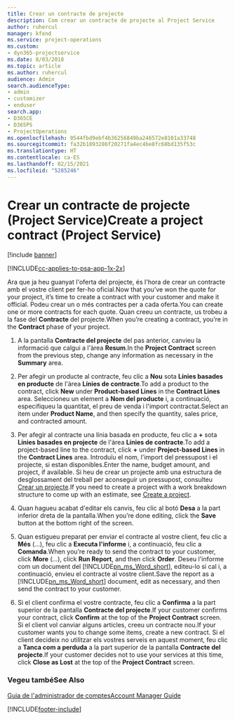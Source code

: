 ```yaml
---
title: Crear un contracte de projecte
description: Com crear un contracte de projecte al Project Service
author: ruhercul
manager: kfend
ms.service: project-operations
ms.custom:
- dyn365-projectservice
ms.date: 8/03/2018
ms.topic: article
ms.author: ruhercul
audience: Admin
search.audienceType:
- admin
- customizer
- enduser
search.app:
- D365CE
- D365PS
- ProjectOperations
ms.openlocfilehash: 0544fbd9ebf4b36256849ba246572e8101a33748
ms.sourcegitcommit: fa32b1893286f20271fa4ec4be8fc68bd135f53c
ms.translationtype: HT
ms.contentlocale: ca-ES
ms.lasthandoff: 02/15/2021
ms.locfileid: "5285246"
---
```

# <a name="create-a-project-contract-project-service"></a><span data-ttu-id="3165f-103">Crear un contracte de projecte (Project Service)</span><span class="sxs-lookup"><span data-stu-id="3165f-103">Create a project contract (Project Service)</span></span>

[!include [banner](../includes/psa-now-project-operations.md)]

[!INCLUDE[cc-applies-to-psa-app-1x-2x](../includes/cc-applies-to-psa-app-1x-2x.md)]

<span data-ttu-id="3165f-104">Ara que ja heu guanyat l'oferta del projecte, és l'hora de crear un contracte amb el vostre client per fer-ho oficial.</span><span class="sxs-lookup"><span data-stu-id="3165f-104">Now that you’ve won the quote for your project, it’s time to create a contract with your customer and make it official.</span></span> <span data-ttu-id="3165f-105">Podeu crear un o més contractes per a cada oferta.</span><span class="sxs-lookup"><span data-stu-id="3165f-105">You can create one or more contracts for each quote.</span></span> <span data-ttu-id="3165f-106">Quan creeu un contracte, us trobeu a la fase del **Contracte** del projecte.</span><span class="sxs-lookup"><span data-stu-id="3165f-106">When you’re creating a contract, you’re in the **Contract** phase of your project.</span></span>  
  
1. <span data-ttu-id="3165f-107">A la pantalla **Contracte del projecte** del pas anterior, canvieu la informació que calgui a l'àrea **Resum**.</span><span class="sxs-lookup"><span data-stu-id="3165f-107">In the **Project Contract** screen from the previous step, change any information as necessary in the **Summary** area.</span></span>  
  
2. <span data-ttu-id="3165f-108">Per afegir un producte al contracte, feu clic a **Nou** sota **Línies basades en producte** de l'àrea **Línies de contracte**.</span><span class="sxs-lookup"><span data-stu-id="3165f-108">To add a product to the contract, click **New** under **Product-based Lines** in the **Contract Lines** area.</span></span> <span data-ttu-id="3165f-109">Seleccioneu un element a **Nom del producte** i, a continuació, especifiqueu la quantitat, el preu de venda i l'import contractat.</span><span class="sxs-lookup"><span data-stu-id="3165f-109">Select an item under **Product Name**, and then specify the quantity, sales price, and contracted amount.</span></span>  
  
3. <span data-ttu-id="3165f-110">Per afegir al contracte una línia basada en producte, feu clic a **+** sota **Línies basades en projecte** de l'àrea **Línies de contracte**.</span><span class="sxs-lookup"><span data-stu-id="3165f-110">To add a project-based line to the contract, click **+** under **Project-based Lines** in the **Contract Lines** area.</span></span> <span data-ttu-id="3165f-111">Introduïu el nom, l'import del pressupost i el projecte, si estan disponibles.</span><span class="sxs-lookup"><span data-stu-id="3165f-111">Enter the name, budget amount, and project, if available.</span></span> <span data-ttu-id="3165f-112">Si heu de crear un projecte amb una estructura de desglossament del treball per aconseguir un pressupost, consulteu [Crear un projecte](../psa/create-project.md).</span><span class="sxs-lookup"><span data-stu-id="3165f-112">If you need to create a project with a work breakdown structure to come up with an estimate, see [Create a project](../psa/create-project.md).</span></span>  
  
4. <span data-ttu-id="3165f-113">Quan hagueu acabat d'editar els canvis, feu clic al botó **Desa** a la part inferior dreta de la pantalla.</span><span class="sxs-lookup"><span data-stu-id="3165f-113">When you’re done editing, click the **Save** button at the bottom right of the screen.</span></span>  
  
5. <span data-ttu-id="3165f-114">Quan estigueu preparat per enviar el contracte al vostre client, feu clic a **Més** (...), feu clic a **Executa l'informe** i, a continuació, feu clic a **Comanda**.</span><span class="sxs-lookup"><span data-stu-id="3165f-114">When you’re ready to send the contract to your customer, click **More** (…), click **Run Report**, and then click **Order**.</span></span> <span data-ttu-id="3165f-115">Deseu l'informe com un document del [!INCLUDE[pn_ms_Word_short](../includes/pn-ms-word-short.md)], editeu-lo si cal i, a continuació, envieu el contracte al vostre client.</span><span class="sxs-lookup"><span data-stu-id="3165f-115">Save the report as a [!INCLUDE[pn_ms_Word_short](../includes/pn-ms-word-short.md)] document, edit as necessary, and then send the contract to your customer.</span></span>  
  
6. <span data-ttu-id="3165f-116">Si el client confirma el vostre contracte, feu clic a **Confirma** a la part superior de la pantalla **Contracte del projecte**.</span><span class="sxs-lookup"><span data-stu-id="3165f-116">If your customer confirms your contract, click **Confirm** at the top of the **Project Contract** screen.</span></span> <span data-ttu-id="3165f-117">Si el client vol canviar alguns articles, creeu un contracte nou.</span><span class="sxs-lookup"><span data-stu-id="3165f-117">If your customer wants you to change some items, create a new contract.</span></span> <span data-ttu-id="3165f-118">Si el client decideix no utilitzar els vostres serveis en aquest moment, feu clic a **Tanca com a perduda** a la part superior de la pantalla **Contracte del projecte**.</span><span class="sxs-lookup"><span data-stu-id="3165f-118">If your customer decides not to use your services at this time, click **Close as Lost** at the top of the **Project Contract** screen.</span></span>  
  
### <a name="see-also"></a><span data-ttu-id="3165f-119">Vegeu també</span><span class="sxs-lookup"><span data-stu-id="3165f-119">See Also</span></span>  
 [<span data-ttu-id="3165f-120">Guia de l'administrador de comptes</span><span class="sxs-lookup"><span data-stu-id="3165f-120">Account Manager Guide</span></span>](../psa/account-manager-guide.md)


[!INCLUDE[footer-include](../includes/footer-banner.md)]